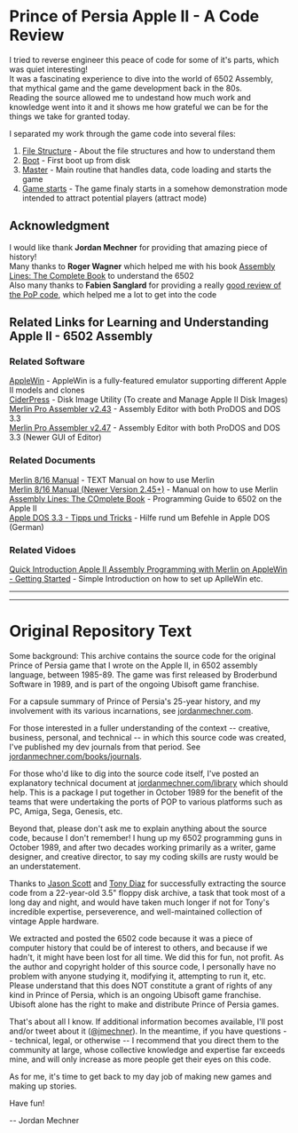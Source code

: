# Prince of Persia Apple II - A Code Review

I tried to reverse engineer this peace of code for some of it's parts, which was quiet interesting!  
It was a fascinating experience to dive into the world of 6502 Assembly, that mythical game and the game development back in the 80s.  
Reading the source allowed me to undestand how much work and knowledge went into it and it shows me how grateful we can be for the things we take for granted today.  

I separated my work through the game code into several files:
1. [File Structure](https://github.com/magraina/Prince-of-Persia-Apple-II/blob/master/00-ReverseEngineering-FILE-STRUCT.md) - About the file structures and how to understand them
2. [Boot](https://github.com/magraina/Prince-of-Persia-Apple-II/blob/master/01-ReverseEngineering-BOOT.md) - First boot up from disk
3. [Master](https://github.com/magraina/Prince-of-Persia-Apple-II/blob/master/02-ReverseEngineering-MASTER.md) - Main routine that handles data, code loading and starts the game
4. [Game starts](https://github.com/magraina/Prince-of-Persia-Apple-II/blob/master/03-ReverseEngineering-GAME-STARTS.md) - The game finaly starts in a somehow demonstration mode intended to attract potential players (attract mode)


## Acknowledgment
I would like thank **Jordan Mechner** for providing that amazing piece of history!  
Many thanks to **Roger Wagner** which helped me with his book [Assembly Lines: The Complete Book](https://archive.org/details/AssemblyLinesCompleteWagner) to understand the 6502  
Also many thanks to **Fabien Sanglard** for providing a really [good review of the PoP code](https://fabiensanglard.net/prince_of_persia/index.php), which helped me a lot to get into the code  

## Related Links for Learning and Understanding Apple II - 6502 Assembly

### Related Software
[AppleWin](https://github.com/AppleWin/AppleWin) - AppleWin is a fully-featured emulator supporting different Apple II models and clones  
[CiderPress](https://a2ciderpress.com/) - Disk Image Utility (To create and Manage Apple II Disk Images)  
[Merlin Pro Assembler v2.43](https://macgui.com/downloads/?file_id=8140) - Assembly Editor with both ProDOS and DOS 3.3  
[Merlin Pro Assembler v2.47](https://macgui.com/downloads/?file_id=8143) - Assembly Editor with both ProDOS and DOS 3.3 (Newer GUI of Editor)  

### Related Documents
[Merlin 8/16 Manual](https://gswv.apple2.org.za/a2zine/Docs/MerlinManual.txt) - TEXT Manual on how to use Merlin  
[Merlin 8/16 Manual (Newer Version 2.45+)](http://www.apple-iigs.info/doc/fichiers/merlin816.pdf) - Manual on how to use Merlin  
[Assembly Lines: The COmplete Book](https://archive.org/details/AssemblyLinesCompleteWagner) - Programming Guide to 6502 on the Apple II  
[Apple DOS 3.3 - Tipps und Tricks](https://ia904602.us.archive.org/31/items/apple-dos-33-tips-tricks/AppleDOS33_Tips&Tricks.pdf) - Hilfe rund um Befehle in Apple DOS (German)  

### Related Vidoes
[Quick Introduction Apple II Assembly Programming with Merlin on AppleWin - Getting Started](https://www.youtube.com/watch?v=GG6tfYyzzbM) - Simple Introduction on how to set up AplleWin etc.  


---
---
# Original Repository Text

Some background: This archive contains the source code for the original Prince of Persia game that I wrote on the Apple II, in 6502 assembly language, between 1985-89. The game was first released by Broderbund Software in 1989, and is part of the ongoing Ubisoft game franchise.

For a capsule summary of Prince of Persia's 25-year history, and my involvement with its various incarnations, see [jordanmechner.com](https://jordanmechner.com/).

For those interested in a fuller understanding of the context -- creative, business, personal, and technical -- in which this source code was created, I've published my dev journals from that period. See [jordanmechner.com/books/journals](https://jordanmechner.com/books/journals).

For those who'd like to dig into the source code itself, I've posted an explanatory technical document at [jordanmechner.com/library](https://jordanmechner.com/library) which should help. This is a package I put together in October 1989 for the benefit of the teams that were undertaking the ports of POP to various platforms such as PC, Amiga, Sega, Genesis, etc.

Beyond that, please don't ask me to explain anything about the source code, because I don't remember! I hung up my 6502 programming guns in October 1989, and after two decades working primarily as a writer, game designer, and creative director, to say my coding skills are rusty would be an understatement.

Thanks to [Jason Scott](http://www.textfiles.com) and [Tony Diaz](http://www.apple2.org) for successfully extracting the source code from a 22-year-old 3.5" floppy disk archive, a task that took most of a long day and night, and would have taken much longer if not for Tony's incredible expertise, perseverence, and well-maintained collection of vintage Apple hardware.

We extracted and posted the 6502 code because it was a piece of computer history that could be of interest to others, and because if we hadn't, it might have been lost for all time. We did this for fun, not profit. As the author and copyright holder of this source code, I personally have no problem with anyone studying it, modifying it, attempting to run it, etc. Please understand that this does NOT constitute a grant of rights of any kind in Prince of Persia, which is an ongoing Ubisoft game franchise. Ubisoft alone has the right to make and distribute Prince of Persia games.

That's about all I know. If additional information becomes available, I'll post and/or tweet about it ([@jmechner](https://twitter.com/jmechner)). In the meantime, if you have questions -- technical, legal, or otherwise -- I recommend that you direct them to the community at large, whose collective knowledge and expertise far exceeds mine, and will only increase as more people get their eyes on this code.

As for me, it's time to get back to my day job of making new games and making up stories.

Have fun!

-- Jordan Mechner
